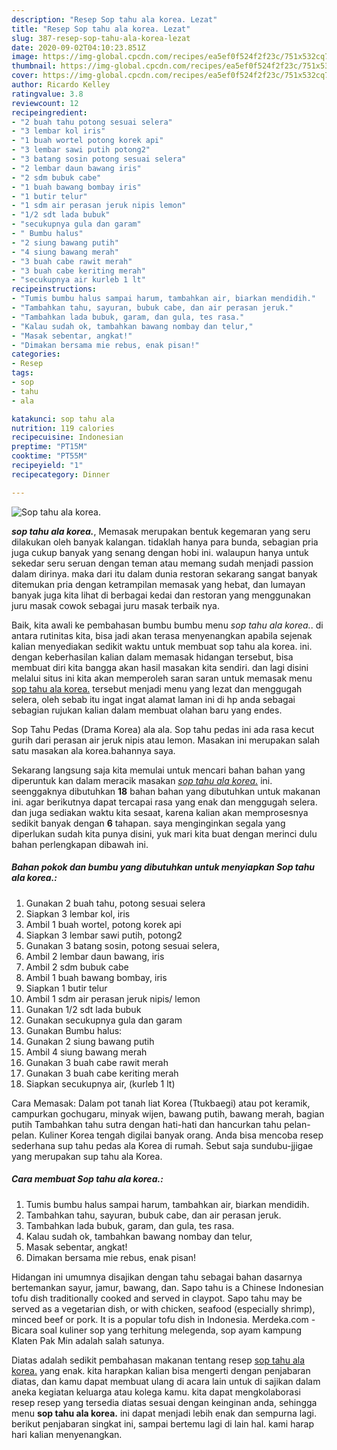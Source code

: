 ```yaml
---
description: "Resep Sop tahu ala korea. Lezat"
title: "Resep Sop tahu ala korea. Lezat"
slug: 387-resep-sop-tahu-ala-korea-lezat
date: 2020-09-02T04:10:23.851Z
image: https://img-global.cpcdn.com/recipes/ea5ef0f524f2f23c/751x532cq70/sop-tahu-ala-korea-foto-resep-utama.jpg
thumbnail: https://img-global.cpcdn.com/recipes/ea5ef0f524f2f23c/751x532cq70/sop-tahu-ala-korea-foto-resep-utama.jpg
cover: https://img-global.cpcdn.com/recipes/ea5ef0f524f2f23c/751x532cq70/sop-tahu-ala-korea-foto-resep-utama.jpg
author: Ricardo Kelley
ratingvalue: 3.8
reviewcount: 12
recipeingredient:
- "2 buah tahu potong sesuai selera"
- "3 lembar kol iris"
- "1 buah wortel potong korek api"
- "3 lembar sawi putih potong2"
- "3 batang sosin potong sesuai selera"
- "2 lembar daun bawang iris"
- "2 sdm bubuk cabe"
- "1 buah bawang bombay iris"
- "1 butir telur"
- "1 sdm air perasan jeruk nipis lemon"
- "1/2 sdt lada bubuk"
- "secukupnya gula dan garam"
- " Bumbu halus"
- "2 siung bawang putih"
- "4 siung bawang merah"
- "3 buah cabe rawit merah"
- "3 buah cabe keriting merah"
- "secukupnya air kurleb 1 lt"
recipeinstructions:
- "Tumis bumbu halus sampai harum, tambahkan air, biarkan mendidih."
- "Tambahkan tahu, sayuran, bubuk cabe, dan air perasan jeruk."
- "Tambahkan lada bubuk, garam, dan gula, tes rasa."
- "Kalau sudah ok, tambahkan bawang nombay dan telur,"
- "Masak sebentar, angkat!"
- "Dimakan bersama mie rebus, enak pisan!"
categories:
- Resep
tags:
- sop
- tahu
- ala

katakunci: sop tahu ala 
nutrition: 119 calories
recipecuisine: Indonesian
preptime: "PT15M"
cooktime: "PT55M"
recipeyield: "1"
recipecategory: Dinner

---
```



![Sop tahu ala korea.](https://img-global.cpcdn.com/recipes/ea5ef0f524f2f23c/751x532cq70/sop-tahu-ala-korea-foto-resep-utama.jpg)

<b><i>sop tahu ala korea.</i></b>, Memasak merupakan bentuk kegemaran yang seru dilakukan oleh banyak kalangan. tidaklah hanya para bunda, sebagian pria juga cukup banyak yang senang dengan hobi ini. walaupun hanya untuk sekedar seru seruan dengan teman atau memang sudah menjadi passion dalam dirinya. maka dari itu dalam dunia restoran sekarang sangat banyak ditemukan pria dengan ketrampilan memasak yang hebat, dan lumayan banyak juga kita lihat di berbagai kedai dan restoran yang menggunakan juru masak cowok sebagai juru masak terbaik nya.

Baik, kita awali ke pembahasan bumbu bumbu menu <i>sop tahu ala korea.</i>. di antara rutinitas kita, bisa jadi akan terasa menyenangkan apabila sejenak kalian menyediakan sedikit waktu untuk membuat sop tahu ala korea. ini. dengan keberhasilan kalian dalam memasak hidangan tersebut, bisa membuat diri kita bangga akan hasil masakan kita sendiri. dan lagi disini melalui situs ini kita akan memperoleh saran saran untuk memasak menu <u>sop tahu ala korea.</u> tersebut menjadi menu yang lezat dan menggugah selera, oleh sebab itu ingat ingat alamat laman ini di hp anda sebagai sebagian rujukan kalian dalam membuat olahan baru yang endes.

Sop Tahu Pedas (Drama Korea) ala ala. Sop tahu pedas ini ada rasa kecut gurih dari perasan air jeruk nipis atau lemon. Masakan ini merupakan salah satu masakan ala korea.bahannya saya.


Sekarang langsung saja kita memulai untuk mencari bahan bahan yang diperuntuk kan dalam meracik masakan <u><i>sop tahu ala korea.</i></u> ini. seenggaknya dibutuhkan <b>18</b> bahan bahan yang dibutuhkan untuk makanan ini. agar berikutnya dapat tercapai rasa yang enak dan menggugah selera. dan juga sediakan waktu kita sesaat, karena kalian akan memprosesnya sedikit banyak dengan <b>6</b> tahapan. saya menginginkan segala yang diperlukan sudah kita punya disini, yuk mari kita buat dengan merinci dulu bahan perlengkapan dibawah ini.

<!--inarticleads1-->

##### Bahan pokok dan bumbu yang dibutuhkan untuk menyiapkan Sop tahu ala korea.:

1. Gunakan 2 buah tahu, potong sesuai selera
1. Siapkan 3 lembar kol, iris
1. Ambil 1 buah wortel, potong korek api
1. Siapkan 3 lembar sawi putih, potong2
1. Gunakan 3 batang sosin, potong sesuai selera,
1. Ambil 2 lembar daun bawang, iris
1. Ambil 2 sdm bubuk cabe
1. Ambil 1 buah bawang bombay, iris
1. Siapkan 1 butir telur
1. Ambil 1 sdm air perasan jeruk nipis/ lemon
1. Gunakan 1/2 sdt lada bubuk
1. Gunakan secukupnya gula dan garam
1. Gunakan  Bumbu halus:
1. Gunakan 2 siung bawang putih
1. Ambil 4 siung bawang merah
1. Gunakan 3 buah cabe rawit merah
1. Gunakan 3 buah cabe keriting merah
1. Siapkan secukupnya air, (kurleb 1 lt)


Cara Memasak: Dalam pot tanah liat Korea (Ttukbaegi) atau pot keramik, campurkan gochugaru, minyak wijen, bawang putih, bawang merah, bagian putih Tambahkan tahu sutra dengan hati-hati dan hancurkan tahu pelan-pelan. Kuliner Korea tengah digilai banyak orang. Anda bisa mencoba resep sederhana sup tahu pedas ala Korea di rumah. Sebut saja sundubu-jjigae yang merupakan sup tahu ala Korea. 

<!--inarticleads2-->

##### Cara membuat Sop tahu ala korea.:

1. Tumis bumbu halus sampai harum, tambahkan air, biarkan mendidih.
1. Tambahkan tahu, sayuran, bubuk cabe, dan air perasan jeruk.
1. Tambahkan lada bubuk, garam, dan gula, tes rasa.
1. Kalau sudah ok, tambahkan bawang nombay dan telur,
1. Masak sebentar, angkat!
1. Dimakan bersama mie rebus, enak pisan!


Hidangan ini umumnya disajikan dengan tahu sebagai bahan dasarnya bertemankan sayur, jamur, bawang, dan. Sapo tahu is a Chinese Indonesian tofu dish traditionally cooked and served in claypot. Sapo tahu may be served as a vegetarian dish, or with chicken, seafood (especially shrimp), minced beef or pork. It is a popular tofu dish in Indonesia. Merdeka.com - Bicara soal kuliner sop yang terhitung melegenda, sop ayam kampung Klaten Pak Min adalah salah satunya. 

Diatas adalah sedikit pembahasan makanan tentang resep <u>sop tahu ala korea.</u> yang enak. kita harapkan kalian bisa mengerti dengan penjabaran diatas, dan kamu dapat membuat ulang di acara lain untuk di sajikan dalam aneka kegiatan keluarga atau kolega kamu. kita dapat mengkolaborasi resep resep yang tersedia diatas sesuai dengan keinginan anda, sehingga menu <b>sop tahu ala korea.</b> ini dapat menjadi lebih enak dan sempurna lagi. berikut penjabaran singkat ini, sampai bertemu lagi di lain hal. kami harap hari kalian menyenangkan.

